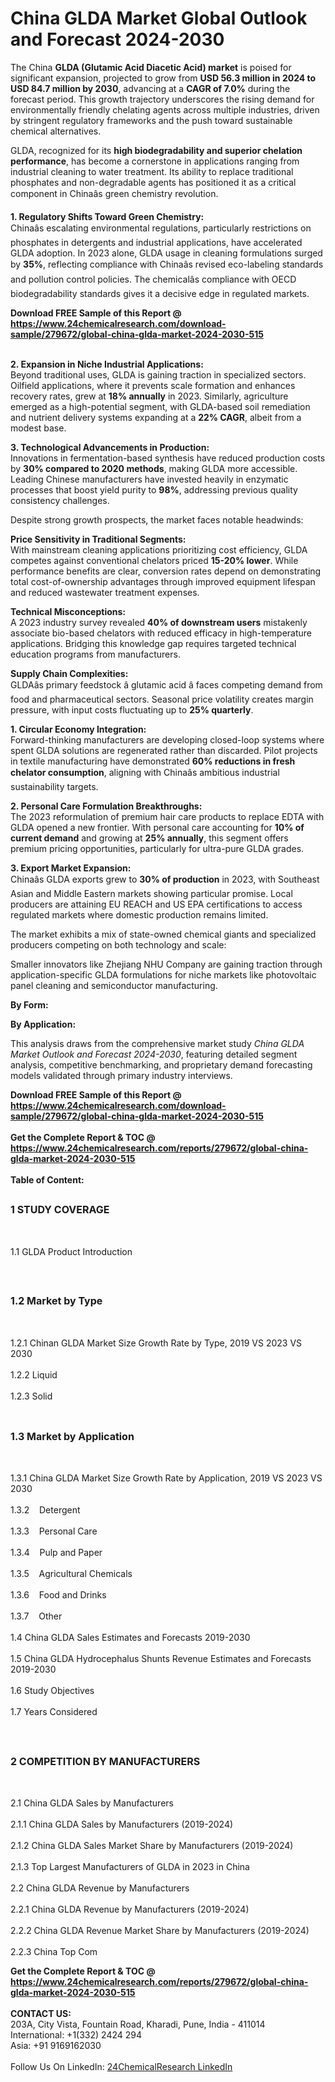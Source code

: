 <h1>China GLDA Market Global Outlook and Forecast 2024-2030</h1><p>The China <strong>GLDA (Glutamic Acid Diacetic Acid) market</strong> is poised for significant expansion, projected to grow from <strong>USD 56.3 million in 2024 to USD 84.7 million by 2030</strong>, advancing at a <strong>CAGR of 7.0%</strong> during the forecast period. This growth trajectory underscores the rising demand for environmentally friendly chelating agents across multiple industries, driven by stringent regulatory frameworks and the push toward sustainable chemical alternatives.</p><p>GLDA, recognized for its <strong>high biodegradability and superior chelation performance</strong>, has become a cornerstone in applications ranging from industrial cleaning to water treatment. Its ability to replace traditional phosphates and non-degradable agents has positioned it as a critical component in Chinaâs green chemistry revolution.</p><p><strong>1. Regulatory Shifts Toward Green Chemistry:</strong><br>
Chinaâs escalating environmental regulations, particularly restrictions on phosphates in detergents and industrial applications, have accelerated GLDA adoption. In 2023 alone, GLDA usage in cleaning formulations surged by <strong>35%</strong>, reflecting compliance with Chinaâs revised eco-labeling standards and pollution control policies. The chemicalâs compliance with OECD biodegradability standards gives it a decisive edge in regulated markets.</p><div><b>Download FREE Sample of this Report @ 
            <a href="https://www.24chemicalresearch.com/download-sample/279672/global-china-glda-market-2024-2030-515">
            https://www.24chemicalresearch.com/download-sample/279672/global-china-glda-market-2024-2030-515</a></b></div><br><p><strong>2. Expansion in Niche Industrial Applications:</strong><br>
Beyond traditional uses, GLDA is gaining traction in specialized sectors. Oilfield applications, where it prevents scale formation and enhances recovery rates, grew at <strong>18% annually</strong> in 2023. Similarly, agriculture emerged as a high-potential segment, with GLDA-based soil remediation and nutrient delivery systems expanding at a <strong>22% CAGR</strong>, albeit from a modest base.</p><p><strong>3. Technological Advancements in Production:</strong><br>
Innovations in fermentation-based synthesis have reduced production costs by <strong>30% compared to 2020 methods</strong>, making GLDA more accessible. Leading Chinese manufacturers have invested heavily in enzymatic processes that boost yield purity to <strong>98%</strong>, addressing previous quality consistency challenges.</p><p>Despite strong growth prospects, the market faces notable headwinds:</p><p><strong>Price Sensitivity in Traditional Segments:</strong><br>
	With mainstream cleaning applications prioritizing cost efficiency, GLDA competes against conventional chelators priced <strong>15-20% lower</strong>. While performance benefits are clear, conversion rates depend on demonstrating total cost-of-ownership advantages through improved equipment lifespan and reduced wastewater treatment expenses.</p><p><strong>Technical Misconceptions:</strong><br>
	A 2023 industry survey revealed <strong>40% of downstream users</strong> mistakenly associate bio-based chelators with reduced efficacy in high-temperature applications. Bridging this knowledge gap requires targeted technical education programs from manufacturers.</p><p><strong>Supply Chain Complexities:</strong><br>
	GLDAâs primary feedstock â glutamic acid â faces competing demand from food and pharmaceutical sectors. Seasonal price volatility creates margin pressure, with input costs fluctuating up to <strong>25% quarterly</strong>.</p><p><strong>1. Circular Economy Integration:</strong><br>
Forward-thinking manufacturers are developing closed-loop systems where spent GLDA solutions are regenerated rather than discarded. Pilot projects in textile manufacturing have demonstrated <strong>60% reductions in fresh chelator consumption</strong>, aligning with Chinaâs ambitious industrial sustainability targets.</p><p><strong>2. Personal Care Formulation Breakthroughs:</strong><br>
The 2023 reformulation of premium hair care products to replace EDTA with GLDA opened a new frontier. With personal care accounting for <strong>10% of current demand</strong> and growing at <strong>25% annually</strong>, this segment offers premium pricing opportunities, particularly for ultra-pure GLDA grades.</p><p><strong>3. Export Market Expansion:</strong><br>
Chinaâs GLDA exports grew to <strong>30% of production</strong> in 2023, with Southeast Asian and Middle Eastern markets showing particular promise. Local producers are attaining EU REACH and US EPA certifications to access regulated markets where domestic production remains limited.</p><p>The market exhibits a mix of state-owned chemical giants and specialized producers competing on both technology and scale:</p><p>Smaller innovators like Zhejiang NHU Company are gaining traction through application-specific GLDA formulations for niche markets like photovoltaic panel cleaning and semiconductor manufacturing.</p><p><strong>By Form:</strong></p><p><strong>By Application:</strong></p><p>This analysis draws from the comprehensive market study <em>China GLDA Market Outlook and Forecast 2024-2030</em>, featuring detailed segment analysis, competitive benchmarking, and proprietary demand forecasting models validated through primary industry interviews.</p><div><b>Download FREE Sample of this Report @ 
            <a href="https://www.24chemicalresearch.com/download-sample/279672/global-china-glda-market-2024-2030-515">
            https://www.24chemicalresearch.com/download-sample/279672/global-china-glda-market-2024-2030-515</a></b></div><br><div><b>Get the Complete Report & TOC @ 
            <a href="https://www.24chemicalresearch.com/reports/279672/global-china-glda-market-2024-2030-515">
            https://www.24chemicalresearch.com/reports/279672/global-china-glda-market-2024-2030-515</a></b></div><br>
            <b>Table of Content:</b><p><h2><span style="font-size:16px"><strong>1 STUDY COVERAGE</strong></span></h2><br />
<p>1.1 GLDA Product Introduction</p><br />
<h2><span style="font-size:16px"><strong>1.2 Market by Type</strong></span></h2><br />
<p>1.2.1 Chinan GLDA Market Size Growth Rate by Type, 2019 VS 2023 VS 2030<br /><br />
1.2.2 Liquid&nbsp;&nbsp; &nbsp;<br /><br />
1.2.3 Solid<br /><br />
<h2><span style="font-size:16px"><strong>1.3 Market by Application</strong></span></h2><br />
<p>1.3.1 China GLDA Market Size Growth Rate by Application, 2019 VS 2023 VS 2030<br /><br />
1.3.2&nbsp;&nbsp; &nbsp;Detergent<br /><br />
1.3.3&nbsp;&nbsp; &nbsp;Personal Care<br /><br />
1.3.4&nbsp;&nbsp; &nbsp;Pulp and Paper<br /><br />
1.3.5&nbsp;&nbsp; &nbsp;Agricultural Chemicals<br /><br />
1.3.6&nbsp;&nbsp; &nbsp;Food and Drinks<br /><br />
1.3.7&nbsp;&nbsp; &nbsp;Other<br /><br />
1.4 China GLDA Sales Estimates and Forecasts 2019-2030<br /><br />
1.5 China GLDA Hydrocephalus Shunts Revenue Estimates and Forecasts 2019-2030<br /><br />
1.6 Study Objectives<br /><br />
1.7 Years Considered</p><br />
<h2><span style="font-size:16px"><strong>2 COMPETITION BY MANUFACTURERS</strong></span></h2><br />
<p>2.1 China GLDA Sales by Manufacturers<br /><br />
2.1.1 China GLDA Sales by Manufacturers (2019-2024)<br /><br />
2.1.2 China GLDA Sales Market Share by Manufacturers (2019-2024)<br /><br />
2.1.3 Top Largest Manufacturers of GLDA in 2023 in China<br /><br />
2.2 China GLDA Revenue by Manufacturers<br /><br />
2.2.1 China GLDA Revenue by Manufacturers (2019-2024)<br /><br />
2.2.2 China GLDA Revenue Market Share by Manufacturers (2019-2024)<br /><br />
2.2.3 China Top Com</p><div><b>Get the Complete Report & TOC @ 
            <a href="https://www.24chemicalresearch.com/reports/279672/global-china-glda-market-2024-2030-515">
            https://www.24chemicalresearch.com/reports/279672/global-china-glda-market-2024-2030-515</a></b></div><br><b>CONTACT US:</b><br>
            203A, City Vista, Fountain Road, Kharadi, Pune, India - 411014<br>
            International: +1(332) 2424 294<br>
            Asia: +91 9169162030 <br><br>
            Follow Us On LinkedIn: <a href="https://www.linkedin.com/company/24chemicalresearch/">24ChemicalResearch LinkedIn</a>